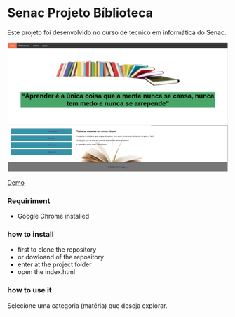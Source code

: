 # Senac Projeto Bíblioteca

Este projeto foi desenvolvido no curso de tecnico em informática do Senac.

![](https://raw.githubusercontent.com/tiagodalmorodonascimento/senac-t23-web-proje-biblioteca/master/img.png)

[Demo](https://backboned-reenlistm.000webhostapp.com/ "Demo")

### Requiriment
- Google Chrome installed

### how to install
- first to clone the repository
- or dowloand of the repository
- enter at the project folder
- open the index.html

### how to use it
Selecione uma categoria (matéria) que deseja explorar.
